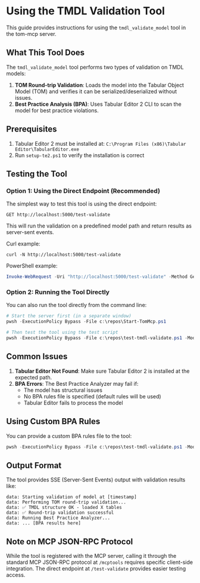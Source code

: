# Using the TMDL Validation Tool

This guide provides instructions for using the `tmdl_validate_model` tool in the tom-mcp server.

## What This Tool Does

The `tmdl_validate_model` tool performs two types of validation on TMDL models:

1. **TOM Round-trip Validation**: Loads the model into the Tabular Object Model (TOM) and verifies it can be serialized/deserialized without issues.
2. **Best Practice Analysis (BPA)**: Uses Tabular Editor 2 CLI to scan the model for best practice violations.

## Prerequisites

1. Tabular Editor 2 must be installed at: `C:\Program Files (x86)\Tabular Editor\TabularEditor.exe`
2. Run `setup-te2.ps1` to verify the installation is correct

## Testing the Tool

### Option 1: Using the Direct Endpoint (Recommended)

The simplest way to test this tool is using the direct endpoint:

```
GET http://localhost:5000/test-validate
```

This will run the validation on a predefined model path and return results as server-sent events.

Curl example:
```
curl -N http://localhost:5000/test-validate
```

PowerShell example:
```powershell
Invoke-WebRequest -Uri "http://localhost:5000/test-validate" -Method Get
```

### Option 2: Running the Tool Directly

You can also run the tool directly from the command line:

```powershell
# Start the server first (in a separate window)
pwsh -ExecutionPolicy Bypass -File c:\repos\Start-TomMcp.ps1

# Then test the tool using the test script
pwsh -ExecutionPolicy Bypass -File c:\repos\test-tmdl-validate.ps1 -ModelPath "c:\path\to\your\model.tmdl"
```

## Common Issues

1. **Tabular Editor Not Found**: Make sure Tabular Editor 2 is installed at the expected path.
2. **BPA Errors**: The Best Practice Analyzer may fail if:
   - The model has structural issues
   - No BPA rules file is specified (default rules will be used)
   - Tabular Editor fails to process the model

## Using Custom BPA Rules

You can provide a custom BPA rules file to the tool:

```powershell
pwsh -ExecutionPolicy Bypass -File c:\repos\test-tmdl-validate.ps1 -ModelPath "c:\path\to\model.tmdl" -RulesPath "c:\path\to\rules.json"
```

## Output Format

The tool provides SSE (Server-Sent Events) output with validation results like:

```
data: Starting validation of model at [timestamp]
data: Performing TOM round-trip validation...
data: ✅ TMDL structure OK - loaded X tables
data: ✅ Round-trip validation successful
data: Running Best Practice Analyzer...
data: ... [BPA results here]
```

## Note on MCP JSON-RPC Protocol

While the tool is registered with the MCP server, calling it through the standard MCP JSON-RPC protocol at `/mcptools` requires specific client-side integration. The direct endpoint at `/test-validate` provides easier testing access.
